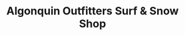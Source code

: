 ---
title: "Algonquin Outfitters Surf & Snow Shop"
url: /bracebridge/algonquin-outfitters-surf-and-snow-shop/
shop: outdoor
---